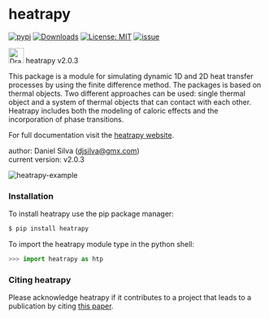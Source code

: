 # heatrapy

[![pypi](https://badge.fury.io/py/heatrapy.svg)](https://badge.fury.io/py/heatrapy)
[![Downloads](https://pepy.tech/badge/heatrapy)](https://pepy.tech/project/heatrapy)
[![License: MIT](https://img.shields.io/badge/License-MIT-blue.svg)](https://github.com/djsilva99/heatrapy/blob/master/LICENSE)
[![issue](https://img.shields.io/badge/issue_tracking-github-blue.svg)](https://github.com/djsilva99/heatrapy/issues)

<img src="https://github.com/danieljosesilva/heatrapy/blob/master/img/heatrapy.png" alt="Drawing" height="30"/> heatrapy v2.0.3

This package is a module for simulating dynamic 1D and 2D heat transfer processes by using the finite difference method. The packages is based on thermal objects. Two different approaches can be used: single thermal object and a system of thermal objects that can contact with each other. Heatrapy includes both the modeling of caloric effects and the incorporation of phase transitions.

For full documentation visit the <a href='https://djsilva99.github.io/heatrapy'>heatrapy website</a>.

author: Daniel Silva (djsilva@gmx.com) <br> current version: v2.0.3

![heatrapy-example](https://github.com/djsilva99/heatrapy/blob/master/img/example.gif)


### Installation

To install heatrapy use the pip package manager:

```bash
$ pip install heatrapy
```

To import the heatrapy module type in the python shell:

```python
>>> import heatrapy as htp
```


### Citing heatrapy

Please acknowledge heatrapy if it contributes to a project that leads to a publication by citing <a href='https://www.sciencedirect.com/science/article/pii/S2352711018301298'>this paper</a>.
